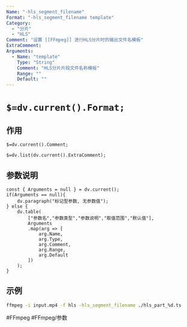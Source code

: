 ```yaml
---
Name: "-hls_segment_filename"
Format: "-hls_segment_filename template"
Category:
  - "分片"
  - "HLS"
Comment: "设置 [[FFmpeg]] 进行HLS分片时的输出文件名模板"
ExtraComment:
Arguments:
  - Name: "template"
    Type: "String"
    Comment: "HLS分片片段文件名称模板"
    Range: ""
    Default: ""
---
```


# `$=dv.current().Format;`

## 作用
`$=dv.current().Comment;`

`$=dv.list(dv.current().ExtraComment);`

## 参数说明
```dataviewjs
const { Arguments = null } = dv.current();
if(Arguments == null){
	dv.paragraph("标记型参数, 无参数值");
} else {
	dv.table(
		["参数名","参数类型","参数说明","取值范围","默认值"],
		Arguments
		.map(arg => [
			arg.Name,
			arg.Type,
			arg.Comment,
			arg.Range,
			arg.Default
		])
	);
}

```

## 示例
```bash
ffmpeg -i input.mp4 -f hls -hls_segment_filename ./hls_part_%d.ts
```

#FFmpeg #FFmpeg/参数